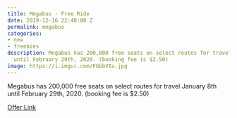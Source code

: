 ```yaml
---
title: Megabus - Free Ride
date: 2019-12-16 22:40:00 Z
permalink: megabus
categories:
- new
- freebies
description: Megabus has 200,000 free seats on select routes for travel January 8th
  until February 29th, 2020. (booking fee is $2.50)
image: https://i.imgur.com/FGbbVIu.jpg
---
```


Megabus has 200,000 free seats on select routes for travel January 8th until February 29th, 2020. (booking fee is $2.50)

[Offer Link](https://us.megabus.com/free-seat-sale)